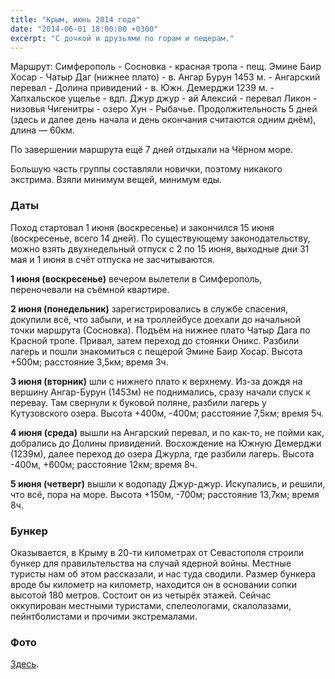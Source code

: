 ```yaml
---
title: "Крым, июнь 2014 года"
date: "2014-06-01 18:00:00 +0300"
excerpt: "С дочкой и друзьями по горам и пещерам."
---
```


Маршрут: Симферополь - Сосновка - красная тропа - пещ. Эмине Баир Хосар - Чатыр Даг (нижнее плато) - в. Ангар Бурун 1453 м. - Ангарский перевал - Долина привидений - в. Южн. Демерджи 1239 м. - Хапхальское ущелье - вдп. Джур джур - ай Алексий - перевал Ликон - низовья Чигенитры - озеро Хун - Рыбачье.
Продолжительность 5 дней (здесь и далее день начала и день окончания считаются одним днём), длина — 60км.

По завершении маршрута ещё 7 дней отдыхали на Чёрном море.

Большую часть группы составляли новички, поэтому никакого экстрима. Взяли минимум вещей, минимум еды.

### Даты

Поход стартовал 1 июня (воскресенье) и закончился 15 июня (воскресенье, всего 14 дней).
По существующему законодательству, можно взять двухнедельный отпуск с 2 по 15 июня, выходные дни 31 мая и 1 июня в счёт отпуска не засчитываются.

**1 июня (воскресенье)** вечером вылетели в Симферополь, переночевали на съёмной квартире.

**2 июня (понедельник)** зарегистрировались в службе спасения, докупили всё, что забыли, и на троллейбусе доехали до начальной точки маршрута (Сосновка).
Подъём на нижнее плато Чатыр Дага по Красной тропе. Привал, затем переход до стоянки Оникс. Разбили лагерь и пошли знакомиться с пещерой Эмине Баир Хосар.
Высота +500м; расстояние 3,5км; время 3ч.


**3 июня (вторник)** шли с нижнего плато к верхнему. Из-за дождя на вершину Ангар-Бурун (1453м) не поднимались, сразу начали спуск к перевау. Там свернули к буковой поляне,
разбили лагерь у Кутузовского озера. Высота +400м, -400м; расстояние 7,5км; время 5ч.

**4 июня (среда)** вышли на Ангарский перевал, и по как-то, не пойми как, добрались до Долины привидений. Восхождение на Южную Демерджи (1239м), далее переход до озера Джурла, где разбили лагерь.
Высота -400м, +600м; расстояние 12км; время 8ч.

**5 июня (четверг)** вышли к водопаду Джур-джур. Искупались, и решили, что всё, пора на море. Высота +150м, -700м; расстояние 13,7км; время 8ч.

### Бункер

Оказывается, в Крыму в 20-ти километрах от Севастополя строили бункер для правильтельства на случай ядерной войны. Местные туристы нам об этом рассказали, и нас туда сводили.
Размер бункера вроде бы километр на километр, находится он в основании сопки высотой 180 метров. Состоит он из четырёх этажей. Сейчас оккупирован местными туристами, спелеологами,
скалолазами, пейнтболистами и прочими экстремалами.

### Фото

[Здесь](https://disk.yandex.ru/a/uSgTgl_mxQHO5Q).
